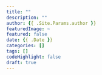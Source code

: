 ```yaml
---
title: ""
description: ""
author: {{ .Site.Params.author }}
featuredImage: ~
featured: false
date: {{ .Date }}
categories: []
tags: []
codeHighlight: false
draft: true
---
```

